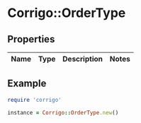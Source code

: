 # Corrigo::OrderType

## Properties

| Name | Type | Description | Notes |
| ---- | ---- | ----------- | ----- |

## Example

```ruby
require 'corrigo'

instance = Corrigo::OrderType.new()
```

